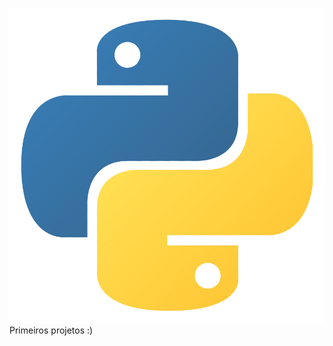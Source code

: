 ![](https://github.com/vtdotsec/primeirosprojetos/blob/main/docs/python-logo.png)
Primeiros projetos :)



